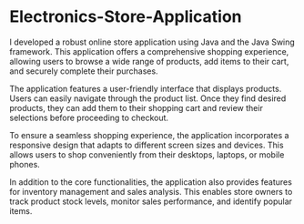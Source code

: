 # Electronics-Store-Application

I developed a robust online store application using Java and the Java Swing framework. This application offers a comprehensive shopping experience, allowing users to browse a wide range of products, add items to their cart, and securely complete their purchases.

The application features a user-friendly interface that displays products. Users can easily navigate through the product list. Once they find desired products, they can add them to their shopping cart and review their selections before proceeding to checkout.

To ensure a seamless shopping experience, the application incorporates a responsive design that adapts to different screen sizes and devices. This allows users to shop conveniently from their desktops, laptops, or mobile phones.

In addition to the core functionalities, the application also provides features for inventory management and sales analysis. This enables store owners to track product stock levels, monitor sales performance, and identify popular items.
